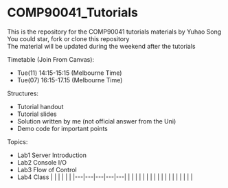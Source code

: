 # COMP90041_Tutorials
This is the repository for the COMP90041 tutorials materials by Yuhao Song  
You could star, fork or clone this repository  
The material will be updated during the weekend after the tutorials  

Timetable (Join From Canvas):
  * Tue(11) 14:15-15:15 (Melbourne Time)
  * Tue(07) 16:15-17.15 (Melbourne Time)
  

Structures:
  * Tutorial handout
  * Tutorial slides
  * Solution written by me (not official answer from the Uni)
  * Demo code for important points
 
Topics:
 * Lab1 Server Introduction
 * Lab2 Console I/O
 * Lab3 Flow of Control
 * Lab4 Class
|   |   |   |   |   |
|---|---|---|---|---|
|   |   |   |   |   |
|   |   |   |   |   |
|   |   |   |   |   |

